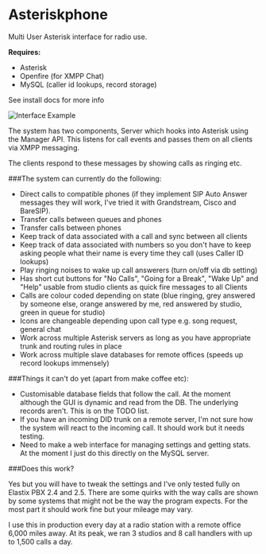 Asteriskphone
=============

Multi User Asterisk interface for radio use.

**Requires:**
* Asterisk
* Openfire (for XMPP Chat)
* MySQL (caller id lookups, record storage)

See install docs for more info

![Interface Example](http://www.thevoiceasia.com/phone.png)

The system has two components, Server which hooks into Asterisk using the Manager API.  This listens for call events and passes
them on all clients via XMPP messaging.

The clients respond to these messages by showing calls as ringing etc.  

###The system can currently do the following:
* Direct calls to compatible phones (if they implement SIP Auto Answer messages they will work, I've tried it with Grandstream, Cisco and BareSIP).
* Transfer calls between queues and phones
* Transfer calls between phones
* Keep track of data associated with a call and sync between all clients
* Keep track of data associated with numbers so you don't have to keep asking people what their name is every time they call (uses Caller ID lookups)
* Play ringing noises to wake up call answerers (turn on/off via db setting)
* Has short cut buttons for "No Calls", "Going for a Break", "Wake Up" and "Help" usable from studio clients as quick fire messages to all Clients
* Calls are colour coded depending on state (blue ringing, grey answered by someone else, orange answered by me, red answered by studio, green in queue for studio)
* Icons are changeable depending upon call type e.g. song request, general chat
* Work across multiple Asterisk servers as long as you have appropriate trunk and routing rules in place
* Work across multiple slave databases for remote offices (speeds up record lookups immensely)

###Things it can't do yet (apart from make coffee etc):
* Customisable database fields that follow the call.  At the moment although the GUI is dynamic and read from the DB.  The underlying records aren't.  This is on the TODO list.
* If you have an incoming DID trunk on a remote server, I'm not sure how the system will react to the incoming call.  It should work but it needs testing.
* Need to make a web interface for managing settings and getting stats.  At the moment I just do this directly on the MySQL server.

###Does this work?

Yes but you will have to tweak the settings and I've only tested fully on Elastix PBX 2.4 and 2.5.  There are some quirks with the way calls are shown by some systems that might not be the way the program expects.  For the most part it should work fine but your mileage may vary.

I use this in production every day at a radio station with a remote office 6,000 miles away.  At its peak, we ran 3 studios and 8 call handlers with up to 1,500 calls a day.
